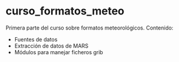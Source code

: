 # curso_formatos_meteo

Primera parte del curso sobre formatos meteorológicos.
Contenido:
- Fuentes de datos
- Extracción de datos de MARS
- Módulos para manejar ficheros grib
